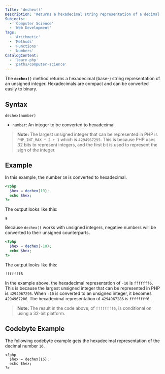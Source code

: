 ```yaml
---
Title: 'dechex()'
Description: 'Returns a hexadecimal string representation of a decimal number.'
Subjects:
  - 'Computer Science'
  - 'Web Development'
Tags:
  - 'Arithmetic'
  - 'Methods'
  - 'Functions'
  - 'Numbers'
CatalogContent:
  - 'learn-php'
  - 'paths/computer-science'
---
```


The **`dechex()`** method returns a hexadecimal (base-) string representation of an unsigned integer. Hexadecimals are compact and can be converted easily to binary.

## Syntax

```pseudo
dechex(number)
```

- `number`: An integer to be converted to hexadecimal.

> **Note:** The largest unsigned integer that can be represented in PHP is `PHP_INT_MAX * 2 + 1` which is `4294967295`. This is because PHP uses 32 bits to represent integers, and the first bit is used to represent the sign of the integer.

## Example

In this example, the number `10` is converted to hexadecimal.

```php
<?php
  $hex = dechex(10);
  echo $hex;
?>
```

The output looks like this:

```shell
a
```

Because `dechex()` works with unsigned integers, negative numbers will be converted to their unsigned counterparts.

```php
<?php
  $hex = dechex(-10);
  echo $hex;
?>
```

The output looks like this:

```shell
fffffff6
```

In the example above, the hexadecimal representation of `-10` is `fffffff6`. This is because the largest unsigned integer that can be represented in PHP is `4294967295`. When `-10` is converted to an unsigned integer, it becomes `4294967286`. The hexadecimal representation of `4294967286` is `ffffffff6`.

> **Note:** The result in the code above, of `ffffffff6`, is conditional on using a 32-bit platform.

## Codebyte Example

The following codebyte example gets the hexadecimal representation of the decimal number `16`.

```codebyte/php
<?php
  $hex = dechex(16);
  echo $hex;
?>
```
